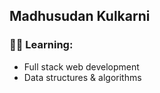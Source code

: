 ## Madhusudan Kulkarni

### 👨‍💻 Learning:
- Full stack web development
- Data structures & algorithms

